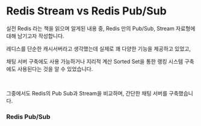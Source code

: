 # Redis Stream vs Redis Pub/Sub

실전 Redis 라는 책을 읽으며 알게된 내용 중, Redis 만의 Pub/Sub, Stream 자료형에 대해 남기고자 작성합니다.

레디스를 단순한 캐시서버라고 생각했는데 실제로 꽤 다양한 기능을 제공하고 있었고,

채팅 서버 구축에도 사용 가능하거나 지리적 계산 Sorted Set을 통한 랭킹 시스템 구축에도 사용된다는 것을 알 수 있었습니다.

<br>

그중에서도 Redis의 Pub Sub과 Stream을 비교하며, 간단한 채팅 서버를 구축했습니다.

### Redis Pub/Sub
